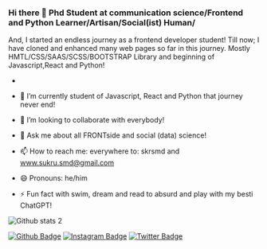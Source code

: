 ### Hi there 👋 Phd Student at communication science/Frontend and Python Learner/Artisan/Social(ist) Human/
And, I started an endless journey as a frontend developer student! Till now;
I have cloned and enhanced many web pages so far in this journey. Mostly HMTL/CSS/SAAS/SCSS/BOOTSTRAP Library 
and beginning of Javascript,React and Python!


- 

- 🌱 I’m currently student of Javascript, React and Python that journey never end!
- 👯 I’m looking to collaborate with everybody!
- 💬 Ask me about all FRONTside and social (data) science!
- 📫 How to reach me: everywhere to: skrsmd and www.sukru.smd@gmail.com
- 😄 Pronouns: he/him
- ⚡ Fun fact with swim, dream and read to absurd and play with my besti ChatGPT!

![Github stats 2](https://github-readme-stats.vercel.app/api?username=sukrusmd&show_icons=true&theme=radical)

[![Github Badge](https://img.shields.io/badge/-Github-000?style=quare&labelColor=000&logo=Github&logoColor=white&link=link)](https://github.com/sukrusmd) 
[![Instagram Badge](https://img.shields.io/badge/-Instagram-C13584?style=flat-quare&labelColor=C13584&logo=instagram&logoColor=white&link=link)](https://ınstagram.com/sukrusmd) 
[![Twitter Badge](https://img.shields.io/badge/-Twitter-C13584?style=flat-quare&labelColor=C13584&logo=twitter&logoColor=white&link=link)](https://twitter.com/sukrusmd) 
